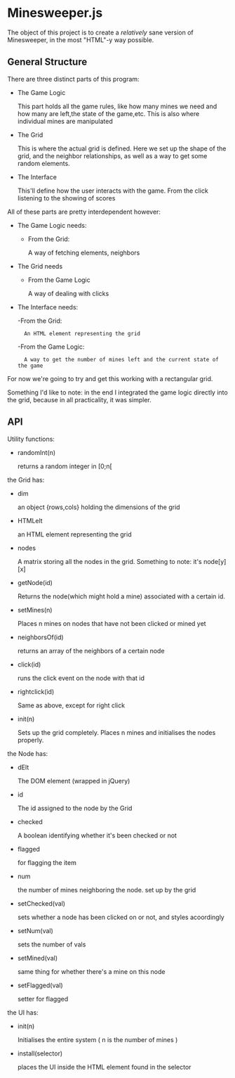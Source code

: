 Minesweeper.js
==============


The object of this project is to create a *relatively* sane version of Minesweeper, in the most
"HTML"-y way possible.

General Structure
-----------------

There are three distinct parts of this program:

- The Game Logic

	This part holds all the game rules, like how many mines we need and how many are left,the state of the game,etc. This is also where individual mines are manipulated

- The Grid 

	This is where the actual grid is defined. Here we set up the shape of the grid, and the neighbor relationships, as well as a way to get some random elements. 

- The Interface

	This'll define how the user interacts with the game. From the click listening to the showing of scores


All of these parts are pretty interdependent however:

- The Game Logic needs:
	
	- From the Grid:
	
		A way of fetching elements, neighbors

- The Grid needs

	- From the Game Logic

		A way of dealing with clicks

- The Interface needs:

	-From the Grid:

		An HTML element representing the grid

	-From the Game Logic:

		A way to get the number of mines left and the current state of the game



For now we're going to try and get this working with a rectangular grid.


Something I'd like to note: in the end I integrated the game logic directly into the grid,
because in all practicality, it was simpler.



API
---


Utility functions:

- randomInt(n)

	returns a random integer in [0;n[


the Grid has:

- dim

	an object {rows,cols} holding the dimensions of the grid

- HTMLelt

	an HTML element representing the grid

- nodes

	A matrix storing all the nodes in the grid. Something to note: it's node[y][x]

- getNode(id)

	Returns the node(which might hold a mine) associated with a certain id.

- setMines(n)

	Places n mines on nodes that have not been clicked or mined yet

- neighborsOf(id)

	returns an array of the neighbors of a certain node

- click(id)

	runs the click event on the node with that id

- rightclick(id)

	Same as above, except for right click

- init(n)

	Sets up the grid completely. Places n mines and initialises the nodes properly.




the Node has:

- dElt

	The DOM element (wrapped in jQuery)

- id

	The id assigned to the node by the Grid

- checked

	A boolean identifying whether it's been checked or not

- flagged

	for flagging the item

- num

	the number of mines neighboring the node. set up by the grid

- setChecked(val)

	sets whether a node has been clicked on or not, and styles acoordingly

- setNum(val)

	sets the number of vals

- setMined(val)

	same thing for whether there's a mine on this node

- setFlagged(val)

	setter for flagged

the UI has:

- init(n)

	Initialises the entire system ( n is the number of mines )

- install(selector)

	places the UI inside the HTML element found in the selector